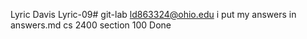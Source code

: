 Lyric Davis 
Lyric-09# git-lab
ld863324@ohio.edu
i put my answers in answers.md 
cs 2400 section 100
Done
